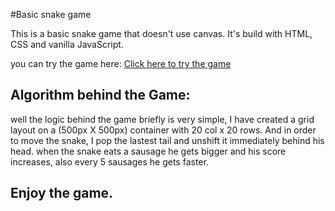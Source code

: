 #Basic snake game

This is a basic snake game that doesn't use canvas. It's build with HTML, CSS and vanilla JavaScript.

you can try the game here: [Click here to try the game](https://theghostcasper.github.io/snake-game/)


## Algorithm behind the Game:

well the logic behind the game briefly is very simple, I have created a grid layout on a (500px X 500px) container with 20 col x 20 rows. 
And in order to move the snake, I pop the lastest tail and unshift it immediately behind his head. when the snake eats a sausage he gets bigger and his score increases, also every 5 sausages he gets faster.


## Enjoy the game.
